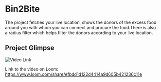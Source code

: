 
# Bin2Bite

The project fetches your live location, shows the donors of the excess food around you with whom you can connect and procure the food.There is also a radius filter which helps filter the donors according to your live location.




## Project Glimpse

![Video Link](https://cdn.loom.com/sessions/thumbnails/efbdd1d122d4414a9d605b421236c11e-with-play.gif)

Link to the video on Loom:
https://www.loom.com/share/efbdd1d122d4414a9d605b421236c11e
